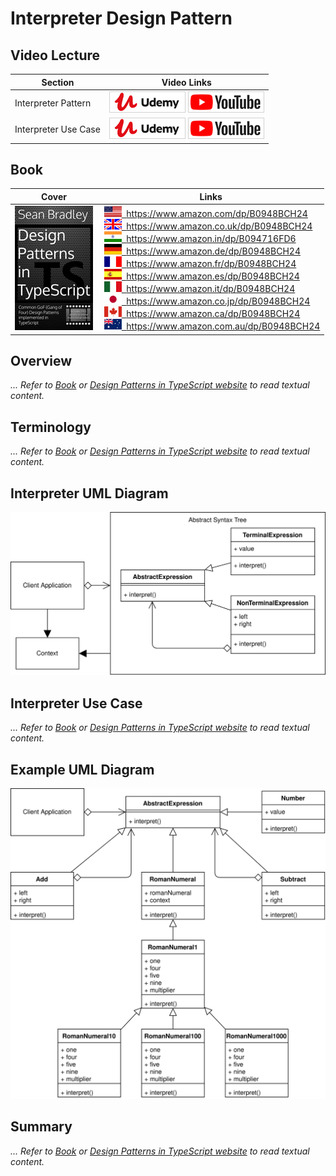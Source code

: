 # Interpreter Design Pattern

## Video Lecture

| Section           | Video Links                                                                                                                                                                                                          |
| ----------------- | -------------------------------------------------------------------------------------------------------------------------------------------------------------------------------------------------------------------- |
| Interpreter Pattern  | <a class="udemyVideoLink" href="https://www.udemy.com/course/design-patterns-typescript/learn/lecture/26971698/?referralCode=6384C079FB0A503DB9D9" target="_blank" title="Interpreter"><img src="../img/udemy_btn_sm.gif" alt="Interpreter"/></a>&nbsp;<a id="ytVideoLink" href="https://www.youtube.com/watch?v=I--y840bW7I&list=PLKWUX7aMnlELvv8bXquIgxXYyHH5SFlaP" target="_blank" title="Interpreter Pattern"><img src="../img/yt_btn_sm.gif" alt="Interpreter Pattern"/></a>   |
| Interpreter Use Case | <a class="udemyVideoLink" href="https://www.udemy.com/course/design-patterns-typescript/learn/lecture/26971708/?referralCode=6384C079FB0A503DB9D9" target="_blank" title="Interpreter Use Case"><img src="../img/udemy_btn_sm.gif" alt="Interpreter Use Case"/></a>&nbsp;<a id="ytVideoLink" href="https://www.youtube.com/watch?v=fsKaRa3pcmc&list=PLKWUX7aMnlELvv8bXquIgxXYyHH5SFlaP" target="_blank" title="Interpreter Use Case"><img src="../img/yt_btn_sm.gif" alt="Interpreter Use Case"/></a> |

## Book 

Cover | Links
-|-
![Design Patterns In TypeScript (ASIN : B0948BCH24)](../img/dp_typescript_125.jpg) | &nbsp;<a href="https://www.amazon.com/dp/B0948BCH24"><img src="../img/flag_us.gif">&nbsp; https://www.amazon.com/dp/B0948BCH24</a><br/>&nbsp;<a href="https://www.amazon.co.uk/dp/B0948BCH24"><img src="../img/flag_uk.gif">&nbsp; https://www.amazon.co.uk/dp/B0948BCH24</a><br/>&nbsp;<a href="https://www.amazon.in/dp/B094716FD6"><img src="../img/flag_in.gif">&nbsp; https://www.amazon.in/dp/B094716FD6</a><br/>&nbsp;<a href="https://www.amazon.de/dp/B0948BCH24"><img src="../img/flag_de.gif">&nbsp; https://www.amazon.de/dp/B0948BCH24</a><br/>&nbsp;<a href="https://www.amazon.fr/dp/B0948BCH24"><img src="../img/flag_fr.gif">&nbsp; https://www.amazon.fr/dp/B0948BCH24</a><br/>&nbsp;<a href="https://www.amazon.es/dp/B0948BCH24"><img src="../img/flag_es.gif">&nbsp; https://www.amazon.es/dp/B0948BCH24</a><br/>&nbsp;<a href="https://www.amazon.it/dp/B0948BCH24"><img src="../img/flag_it.gif">&nbsp; https://www.amazon.it/dp/B0948BCH24</a><br/>&nbsp;<a href="https://www.amazon.co.jp/dp/B0948BCH24"><img src="../img/flag_jp.gif">&nbsp; https://www.amazon.co.jp/dp/B0948BCH24</a><br/>&nbsp;<a href="https://www.amazon.ca/dp/B0948BCH24"><img src="../img/flag_ca.gif">&nbsp; https://www.amazon.ca/dp/B0948BCH24</a><br/>&nbsp;<a href="https://www.amazon.com.au/dp/B0948BCH24"><img src="../img/flag_au.gif">&nbsp; https://www.amazon.com.au/dp/B0948BCH24</a>

## Overview

_... Refer to [Book](https://www.amazon.com/dp/B0948BCH24) or [Design Patterns in TypeScript website](https://sbcode.net/typescript/) to read textual content._

## Terminology

_... Refer to [Book](https://www.amazon.com/dp/B0948BCH24) or [Design Patterns in TypeScript website](https://sbcode.net/typescript/) to read textual content._

## Interpreter UML Diagram

![Interpreter UML Diagram](../img/interpreter_concept.svg)

## Interpreter Use Case

_... Refer to [Book](https://www.amazon.com/dp/B0948BCH24) or [Design Patterns in TypeScript website](https://sbcode.net/typescript/) to read textual content._

## Example UML Diagram

![Interpreter Pattern Overview](../img/interpreter_example.svg)

## Summary

_... Refer to [Book](https://www.amazon.com/dp/B0948BCH24) or [Design Patterns in TypeScript website](https://sbcode.net/typescript/) to read textual content._
